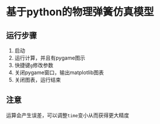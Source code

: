 # 基于python的物理弹簧仿真模型
## 运行步骤
1. 启动
2. 运行计算，并且有pygame图示
3. 快捷键``g``修改参数
4. 关闭pygame窗口，输出matplotlib图表
5. 关闭图表，运行结束
## 注意
运算会产生误差，可以调整``time``变小从而获得更大精度